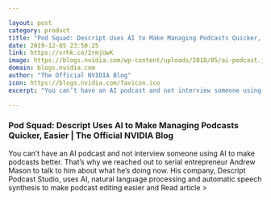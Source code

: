 ```yaml
---

layout: post
category: product
title: "Pod Squad: Descript Uses AI to Make Managing Podcasts Quicker, Easier"
date: 2019-12-05 23:50:25
link: https://vrhk.co/2rmjUwK
image: https://blogs.nvidia.com/wp-content/uploads/2018/05/ai-podcast.jpg
domain: blogs.nvidia.com
author: "The Official NVIDIA Blog"
icon: https://blogs.nvidia.com/favicon.ico
excerpt: "You can’t have an AI podcast and not interview someone using AI to make podcasts better. That’s why we reached out to serial entrepreneur Andrew Mason to talk to him about what he’s doing now. His company, Descript Podcast Studio, uses AI, natural language processing and automatic speech synthesis to make podcast editing easier and Read article &gt;"

---
```


### Pod Squad: Descript Uses AI to Make Managing Podcasts Quicker, Easier | The Official NVIDIA Blog

You can’t have an AI podcast and not interview someone using AI to make podcasts better. That’s why we reached out to serial entrepreneur Andrew Mason to talk to him about what he’s doing now. His company, Descript Podcast Studio, uses AI, natural language processing and automatic speech synthesis to make podcast editing easier and Read article &gt;